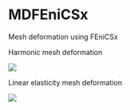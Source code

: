 # MDFEniCSx
Mesh deformation using FEniCSx

Harmonic mesh deformation

![](https://github.com/niravshah241/MDFEniCSx/blob/main/harmonic_deformation_data/harmonic_mesh_deformation.gif)

Linear elasticity mesh deformation

![](https://github.com/niravshah241/MDFEniCSx/blob/main/linear_elastic_deformation_data/linear_elastic_mesh_deformation.gif)
